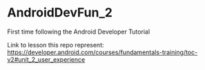 # AndroidDevFun_2

First time following the Android Developer Tutorial

Link to lesson this repo represent: https://developer.android.com/courses/fundamentals-training/toc-v2#unit_2_user_experience
